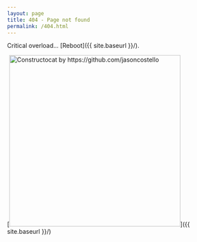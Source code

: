 ```yaml
---
layout: page
title: 404 - Page not found
permalink: /404.html
---
```


Critical overload... [Reboot]({{ site.baseurl }}/).

[<img src="{{ site.baseurl }}/images/404.jpg" alt="Constructocat by https://github.com/jasoncostello" style="width: 400px;"/>]({{ site.baseurl }}/)
